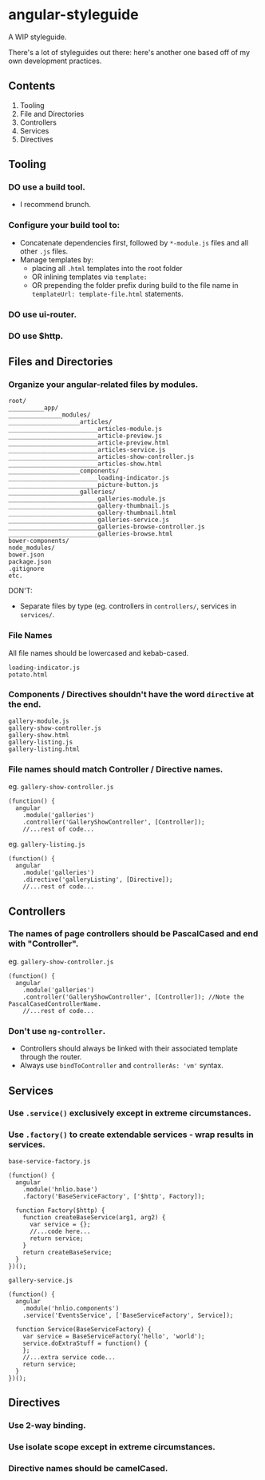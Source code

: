 # angular-styleguide

A WIP styleguide.

There's a lot of styleguides out there: here's another one based off of my own development practices.


## Contents
1. Tooling
1. File and Directories
2. Controllers
3. Services
4. Directives

## Tooling
### DO use a build tool. 
* I recommend brunch.
### Configure your build tool to:
* Concatenate dependencies first, followed by `*-module.js` files and all other `.js` files.
* Manage templates by:
  * placing all `.html` templates into the root folder
  * OR inlining templates via `template:` 
  * OR prepending the folder prefix during build to the file name in `templateUrl: template-file.html` statements.
### DO use ui-router.
### DO use $http.

## Files and Directories


### Organize your angular-related files by modules.
```
root/
__________app/
_______________modules/
____________________articles/
_________________________articles-module.js
_________________________article-preview.js
_________________________article-preview.html
_________________________articles-service.js
_________________________articles-show-controller.js
_________________________articles-show.html
____________________components/
_________________________loading-indicator.js
_________________________picture-button.js
____________________galleries/
_________________________galleries-module.js
_________________________gallery-thumbnail.js
_________________________gallery-thumbnail.html
_________________________galleries-service.js
_________________________galleries-browse-controller.js
_________________________galleries-browse.html
bower-components/
node_modules/
bower.json
package.json
.gitignore
etc.
```

DON'T:
* Separate files by type (eg. controllers in `controllers/`, services in `services/`.

### File Names
All file names should be lowercased and kebab-cased.
```
loading-indicator.js
potato.html
```

### Components / Directives shouldn't have the word `directive` at the end.
```
gallery-module.js
gallery-show-controller.js
gallery-show.html
gallery-listing.js
gallery-listing.html
```

### File names should match Controller / Directive names.
eg. `gallery-show-controller.js`
```
(function() {
  angular
    .module('galleries')
    .controller('GalleryShowController', [Controller]);
    //...rest of code...
```

eg. `gallery-listing.js`
```
(function() {
  angular
    .module('galleries')
    .directive('galleryListing', [Directive]);
    //...rest of code...
```

## Controllers
### The names of page controllers should be PascalCased and end with "Controller".
eg. `gallery-show-controller.js`
```
(function() {
  angular
    .module('galleries')
    .controller('GalleryShowController', [Controller]); //Note the PascalCasedControllerName.
    //...rest of code...
```

### Don't use `ng-controller`.
* Controllers should always be linked with their associated template through the router.
* Always use `bindToController` and `controllerAs: 'vm'` syntax.

## Services
### Use `.service()` exclusively except in extreme circumstances.
### Use `.factory()` to create extendable services - wrap results in services.
`base-service-factory.js`
```
(function() {
  angular
    .module('hnlio.base')
    .factory('BaseServiceFactory', ['$http', Factory]);

  function Factory($http) {
    function createBaseService(arg1, arg2) {
      var service = {};
      //...code here...
      return service;
    }
    return createBaseService;
  }
})();
```
`gallery-service.js`
```
(function() {
  angular
    .module('hnlio.components')
    .service('EventsService', ['BaseServiceFactory', Service]);

  function Service(BaseServiceFactory) {
    var service = BaseServiceFactory('hello', 'world');
    service.doExtraStuff = function() {
    };
    //...extra service code...
    return service;
  }
})();
```

## Directives
### Use 2-way binding.
### Use isolate scope except in extreme circumstances.
### Directive names should be camelCased.

